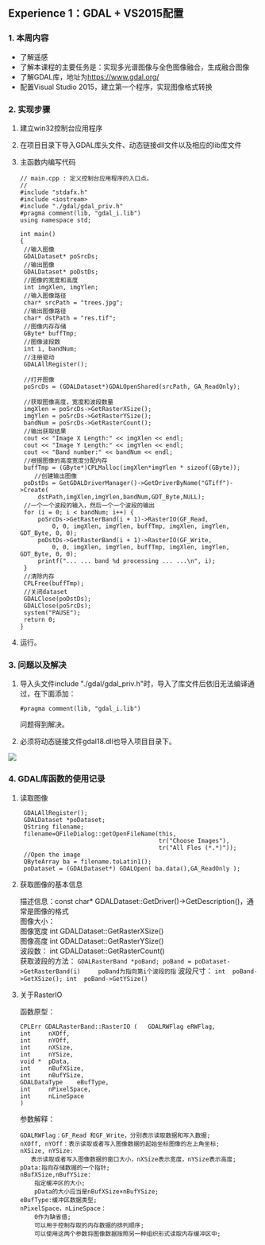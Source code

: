 ## Experience 1：GDAL +  VS2015配置

### 1. 本周内容

- 了解遥感
- 了解本课程的主要任务是：实现多光谱图像与全色图像融合，生成融合图像
- 了解GDAL库，地址为<https://www.gdal.org/>
- 配置Visual Studio 2015，建立第一个程序，实现图像格式转换

### 2. 实现步骤

1. 建立win32控制台应用程序

2. 在项目目录下导入GDAL库头文件、动态链接dll文件以及相应的lib库文件

3. 主函数内编写代码

   ```
   // main.cpp : 定义控制台应用程序的入口点。
   //
   #include "stdafx.h"
   #include <iostream>
   #include "./gdal/gdal_priv.h"
   #pragma comment(lib, "gdal_i.lib")
   using namespace std;
   
   int main()
   {
   	//输入图像
   	GDALDataset* poSrcDs;
   	//输出图像
   	GDALDataset* poDstDs;
   	//图像的宽度和高度
   	int imgXlen, imgYlen;
   	//输入图像路径
   	char* srcPath = "trees.jpg";
   	//输出图像路径
   	char* dstPath = "res.tif";
   	//图像内存存储
   	GByte* buffTmp;
   	//图像波段数
   	int i, bandNum;
   	//注册驱动
   	GDALAllRegister();
   
   	//打开图像
   	poSrcDs = (GDALDataset*)GDALOpenShared(srcPath, GA_ReadOnly);
   
   	//获取图像高度，宽度和波段数量
   	imgXlen = poSrcDs->GetRasterXSize();
   	imgYlen = poSrcDs->GetRasterYSize();
   	bandNum = poSrcDs->GetRasterCount();
   	//输出获取结果
   	cout << "Image X Length:" << imgXlen << endl;
   	cout << "Image Y Length:" << imgYlen << endl;
   	cout << "Band number:" << bandNum << endl;
   	//根据图像的高度宽度分配内存
   	buffTmp = (GByte*)CPLMalloc(imgXlen*imgYlen * sizeof(GByte));
       //创建输出图像
   	poDstDs = GetGDALDriverManager()->GetDriverByName("GTiff")->Create(
   		dstPath,imgXlen,imgYlen,bandNum,GDT_Byte,NULL);
   	//一个一个波段的输入，然后一个一个波段的输出
   	for (i = 0; i < bandNum; i++) {
   		poSrcDs->GetRasterBand(i + 1)->RasterIO(GF_Read,
   			0, 0, imgXlen, imgYlen, buffTmp, imgXlen, imgYlen, GDT_Byte, 0, 0);
   		poDstDs->GetRasterBand(i + 1)->RasterIO(GF_Write,
   			0, 0, imgXlen, imgYlen, buffTmp, imgXlen, imgYlen, GDT_Byte, 0, 0);
   		printf("... ... band %d processing ... ...\n", i);
   	}
   	//清除内存
   	CPLFree(buffTmp);
   	//关闭dataset
   	GDALClose(poDstDs);
   	GDALClose(poSrcDs);
   	system("PAUSE");
   	return 0;
   }
   ```

4. 运行。

### 3. 问题以及解决

1. 导入头文件include "./gdal/gdal_priv.h"时，导入了库文件后依旧无法编译通过，在下面添加：

   ```
   #pragma comment(lib, "gdal_i.lib")
   ```

   问题得到解决。

2. 必须将动态链接文件gdal18.dll也导入项目目录下。

![](http://ss1.sinaimg.cn/large/006OpZDely1fvtnasy1ncj30ev07mjrz&690)

### 4. GDAL库函数的使用记录

1. 读取图像
   ```
    GDALAllRegister();    
    GDALDataset *poDataset;
    QString filename;
    filename=QFileDialog::getOpenFileName(this,
                                          tr("Choose Images"),
                                          tr("All Fles (*.*)"));
    //Open the image
    QByteArray ba = filename.toLatin1();
    poDataset = (GDALDataset*) GDALOpen( ba.data(),GA_ReadOnly );
   ```

2. 获取图像的基本信息

   描述信息：const char*  GDALDataset::GetDriver()->GetDescription()，通常是图像的格式<br>
   图像大小：  <br>
      图像宽度  int  GDALDataset::GetRasterXSize() <br>
      图像高度  int  GDALDataset::GetRasterYSize() <br>
      波段数：  int  GDALDataset::GetRasterCount()  <br>
   获取波段的方法： 
         ```
         GDALRasterBand *poBand;
         poBand = poDataset->GetRasterBand(i)     poBand为指向第i个波段的指
         ```
   波段尺寸：
         ```
         int  poBand->GetXSize();
         int  poBand->GetYSize()
         ```
3. 关于RasterIO
   
   函数原型：
   ```
   CPLErr GDALRasterBand::RasterIO (   GDALRWFlag eRWFlag,
   int     nXOff,
   int     nYOff,
   int     nXSize,
   int     nYSize,
   void *  pData,
   int     nBufXSize,
   int     nBufYSize,
   GDALDataType    eBufType,
   int     nPixelSpace,
   int     nLineSpace 
   )
   ```
   参数解释：
   ```
   GDALRWFlag：GF_Read 和GF_Write，分别表示读取数据和写入数据;
   nXOff, nYOff：表示读取或者写入图像数据的起始坐标图像的左上角坐标;
   nXSize, nYSize:
      表示读取或者写入图像数据的窗口大小，nXSize表示宽度，nYSize表示高度;
   pData:指向存储数据的一个指针;
   nBufXSize,nBufYSize:
       指定缓冲区的大小;
       pData的大小应当是nBufXSize×nBufYSize;
   eBufType:缓冲区数据类型;
   nPixelSpace，nLineSpace：
       0作为缺省值;
       可以用于控制存取的内存数据的排列顺序;
       可以使用这两个参数将图像数据按照另一种组织形式读取内存缓冲区中;
   
   ```
